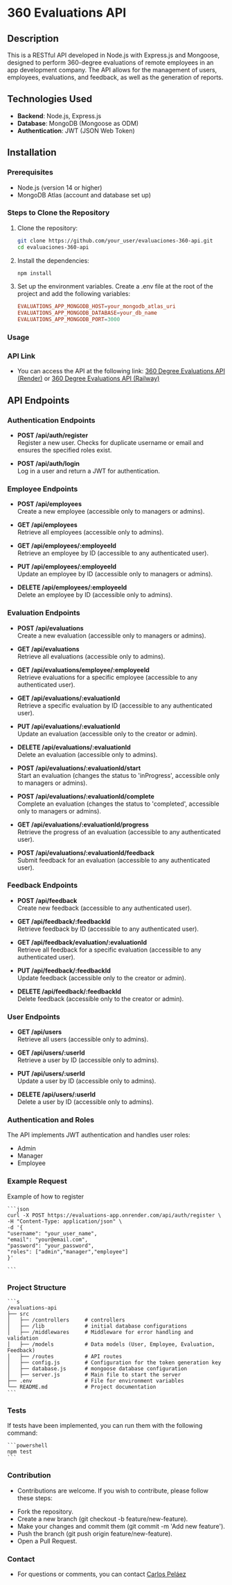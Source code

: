 # 360 Evaluations API

## Description

This is a RESTful API developed in Node.js with Express.js and Mongoose, designed to perform 360-degree evaluations of remote employees in an app development company. The API allows for the management of users, employees, evaluations, and feedback, as well as the generation of reports.

## Technologies Used

- **Backend**: Node.js, Express.js
- **Database**: MongoDB (Mongoose as ODM)
- **Authentication**: JWT (JSON Web Token)

## Installation

### Prerequisites

- Node.js (version 14 or higher)
- MongoDB Atlas (account and database set up)

### Steps to Clone the Repository

1. Clone the repository:
   ```bash
   git clone https://github.com/your_user/evaluaciones-360-api.git
   cd evaluaciones-360-api
   ```
2. Install the dependencies:
    ```powershell
    npm install
    ```
3. Set up the environment variables. Create a .env file at the root of the project and add the following variables:
    ```conf
    EVALUATIONS_APP_MONGODB_HOST=your_mongodb_atlas_uri
    EVALUATIONS_APP_MONGODB_DATABASE=your_db_name
    EVALUATIONS_APP_MONGODB_PORT=3000
    ```

### Usage

### API Link
- You can access the API at the following link: [360 Degree Evaluations API (Render)](https://evaluations-app.onrender.com/api) or [360 Degree Evaluations API (Railway)](https://thorough-renewal-production.up.railway.app/api)

## API Endpoints

### Authentication Endpoints

- **POST /api/auth/register**  
  Register a new user. Checks for duplicate username or email and ensures the specified roles exist.

- **POST /api/auth/login**  
  Log in a user and return a JWT for authentication.

### Employee Endpoints

- **POST /api/employees**  
  Create a new employee (accessible only to managers or admins).

- **GET /api/employees**  
  Retrieve all employees (accessible only to admins).

- **GET /api/employees/:employeeId**  
  Retrieve an employee by ID (accessible to any authenticated user).

- **PUT /api/employees/:employeeId**  
  Update an employee by ID (accessible only to managers or admins).

- **DELETE /api/employees/:employeeId**  
  Delete an employee by ID (accessible only to admins).

### Evaluation Endpoints

- **POST /api/evaluations**  
  Create a new evaluation (accessible only to managers or admins).

- **GET /api/evaluations**  
  Retrieve all evaluations (accessible only to admins).

- **GET /api/evaluations/employee/:employeeId**  
  Retrieve evaluations for a specific employee (accessible to any authenticated user).

- **GET /api/evaluations/:evaluationId**  
  Retrieve a specific evaluation by ID (accessible to any authenticated user).

- **PUT /api/evaluations/:evaluationId**  
  Update an evaluation (accessible only to the creator or admin).

- **DELETE /api/evaluations/:evaluationId**  
  Delete an evaluation (accessible only to admins).

- **POST /api/evaluations/:evaluationId/start**  
  Start an evaluation (changes the status to 'inProgress', accessible only to managers or admins).

- **POST /api/evaluations/:evaluationId/complete**  
  Complete an evaluation (changes the status to 'completed', accessible only to managers or admins).

- **GET /api/evaluations/:evaluationId/progress**  
  Retrieve the progress of an evaluation (accessible to any authenticated user).

- **POST /api/evaluations/:evaluationId/feedback**  
  Submit feedback for an evaluation (accessible to any authenticated user).

### Feedback Endpoints

- **POST /api/feedback**  
  Create new feedback (accessible to any authenticated user).

- **GET /api/feedback/:feedbackId**  
  Retrieve feedback by ID (accessible to any authenticated user).

- **GET /api/feedback/evaluation/:evaluationId**  
  Retrieve all feedback for a specific evaluation (accessible to any authenticated user).

- **PUT /api/feedback/:feedbackId**  
  Update feedback (accessible only to the creator or admin).

- **DELETE /api/feedback/:feedbackId**  
  Delete feedback (accessible only to the creator or admin).

### User Endpoints

- **GET /api/users**  
  Retrieve all users (accessible only to admins).

- **GET /api/users/:userId**  
  Retrieve a user by ID (accessible only to admins).

- **PUT /api/users/:userId**  
  Update a user by ID (accessible only to admins).

- **DELETE /api/users/:userId**  
  Delete a user by ID (accessible only to admins).

### Authentication and Roles
The API implements JWT authentication and handles user roles:

   * Admin
   * Manager
   * Employee

### Example Request
Example of how to register

    ```json
    curl -X POST https://evaluations-app.onrender.com/api/auth/register \
    -H "Content-Type: application/json" \
    -d '{
    "username": "your_user_name",
    "email": "your@email.com",
    "password": "your_password",
    "roles": ["admin","manager","employee"]
    }'

    ```

### Project Structure

    ```s
    /evaluations-api
    ├── src
    │   ├── /controllers     # controllers
    │   ├── /lib             # initial database configurations
    │   ├── /middlewares     # Middleware for error handling and validation
    │   ├── /models          # Data models (User, Employee, Evaluation, Feedback)
    │   ├── /routes          # API routes
    │   ├── config.js        # Configuration for the token generation key
    │   ├── database.js      # mongoose database configuration
    │   ├── server.js        # Main file to start the server
    ├── .env                 # File for environment variables
    └── README.md            # Project documentation
    ```

### Tests
If tests have been implemented, you can run them with the following command:

    ```powershell
    npm test
    ```

### Contribution
- Contributions are welcome. If you wish to contribute, please follow these steps:

* Fork the repository.
* Create a new branch (git checkout -b feature/new-feature).
* Make your changes and commit them (git commit -m 'Add new feature').
* Push the branch (git push origin feature/new-feature).
* Open a Pull Request.

### Contact
- For questions or comments, you can contact [Carlos Peláez](mailto:cpelaez0811@gmail.com)

